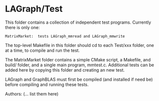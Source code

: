 # LAGraph/Test
This folder contains a collection of independent test programs.
Currently there is only one:

    MatrixMarket:  tests LAGraph_mmread and LAGraph_mmwrite

The top-level Makefile in this folder should cd to each
Test/xxx folder, one at a time, to compile and run the test.

The MatrixMarket folder contains a simple CMake script,
a Makefile, and build/ folder, and a single main program,
mmtest.c.  Additional tests can be added here by copying
this folder and creating an new test.

LAGraph and GraphBLAS must first be compiled (and installed if
need be) before compiling and running these tests.

Authors: (... list them here)

